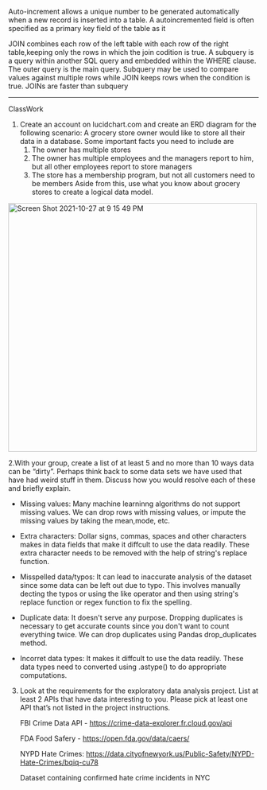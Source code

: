 Auto-increment allows a unique number to be generated automatically when a new record is inserted into a table.
A autoincremented field is often specified as a primary key field of the table as it

JOIN combines each row of the left table with each row of the right table,keeping only the rows in which the join codition is true. A subquery is a query within another SQL query and embedded within the WHERE clause. The outer query is the main query.
Subquery may be used to compare values against multiple rows while JOIN keeps rows when the condition is true.
JOINs are faster than subquery


--------------------------------------------------------------------------------------------------------------------------
ClassWork

1. Create an account on lucidchart.com and create an ERD diagram for the following
scenario:
A grocery store owner would like to store all their data in a database. Some important
facts you need to include are
   1) The owner has multiple stores
   2) The owner has multiple employees and the managers report to him, but all other
   employees report to store managers
   3) The store has a membership program, but not all customers need to be members
   Aside from this, use what you know about grocery stores to create a logical data model.

<img width="500" alt="Screen Shot 2021-10-27 at 9 15 49 PM" src="https://user-images.githubusercontent.com/20906514/139514639-4ada838c-3ccc-4149-85c9-2dcbfb242a6e.png">


2.With your group, create a list of at least 5 and no more than 10 ways data can be “dirty”.
Perhaps think back to some data sets we have used that have had weird stuff in them. Discuss
how you would resolve each of these and briefly explain.

- Missing values: Many machine learninng algorithms do not support missing values.
We can drop rows with missing values, or impute the missing values by taking the mean,mode, etc. 

- Extra characters: Dollar signs, commas, spaces and other characters makes in data fields that make it diffcult to use the data readily. These extra character needs to be removed with the help of string's replace function. 

- Misspelled data/typos: It can lead to inaccurate analysis of the dataset since some data can be left out due to typo.
This involves manually decting the typos or using the like operator and then using string's replace function or regex function to fix the spelling.

- Duplicate data: It doesn't serve any purpose. Dropping duplicates is necessary to get accurate counts since you don't want to count everything twice. We can drop duplicates using Pandas drop_duplicates method.

- Incorret data types: It makes it diffcult to use the data readily. These data types need to converted using .astype() to do appropriate computations.

3. Look at the requirements for the exploratory data analysis project. List at least 2 APIs that
have data interesting to you. Please pick at least one API that’s not listed in the project
instructions.

   FBI Crime Data API - https://crime-data-explorer.fr.cloud.gov/api
   
   FDA Food Safery - https://open.fda.gov/data/caers/
   
   
   
   NYPD Hate Crimes: https://data.cityofnewyork.us/Public-Safety/NYPD-Hate-Crimes/bqiq-cu78
   
   Dataset containing confirmed hate crime incidents in NYC
   
